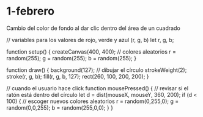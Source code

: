 # 1-febrero
Cambio del color de fondo al dar clic dentro del área de un cuadrado


// variables para los valores de rojo, verde y azul (r, g, b)
let r, g, b;

function setup() {
  createCanvas(400, 400);
  // colores aleatorios
  r = random(255);
  g = random(255);
  b = random(255);
}

function draw() {
  background(127);
  // dibujar el círculo
  strokeWeight(2);
  stroke(r, g, b);
  fill(r, g, b, 127);
  rect(260, 100, 200, 200);
}

// cuando el usuario hace click
function mousePressed() {
  // revisar si el ratón está dentro del círculo
  let d = dist(mouseX, mouseY, 360, 200);
  if (d < 100) {
    // escoger nuevos colores aleatorios
    r = random(0,255,0);
    g = random(0,0,255);
    b = random(255,0,0);
  }
}

